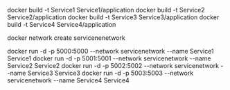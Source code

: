 docker build -t Service1 Service1/application
docker build -t Service2 Service2/application
docker build -t Service3 Service3/application
docker build -t Service4 Service4/application

docker network create servicenenetwork

docker run -d -p 5000:5000 --network servicenetwork --name Service1 Service1
docker run -d -p 5001:5001 --network servicenetwork --name Service2 Service2
docker run -d -p 5002:5002 --network servicenetwork --name Service3 Service3
docker run -d -p 5003:5003 --network servicenetwork --name Service4 Service4